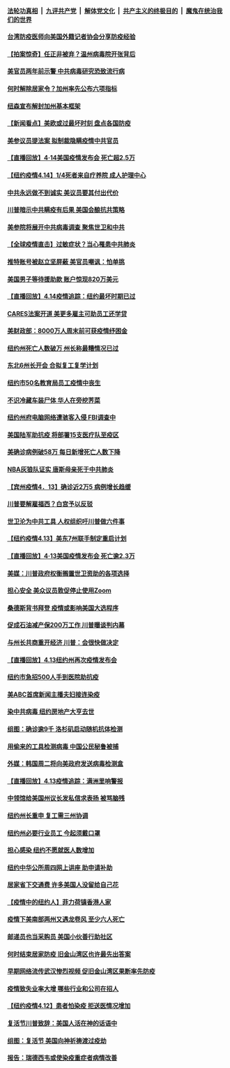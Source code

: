 ####  [法轮功真相](../../../../basic/blob/master/README.md?t=04151430) &nbsp;|&nbsp; [九评共产党](../../../../9ping.md/blob/master/README.md?t=04151430) &nbsp;|&nbsp; [解体党文化](../../../../jtdwh.md/blob/master/README.md?t=04151430)  &nbsp;|&nbsp; [共产主义的终极目的](../../../../gczydzjmd.md/blob/master/README.md?t=04151430) &nbsp;|&nbsp; [魔鬼在统治我们的世界](../../../../mgztzwmdsj.md/blob/master/README.md?t=04151430) 

#### [台湾防疫医师向美国外籍记者协会分享防疫经验](../pages/nsc412/n12031745.md?t=04151430) 

#### [【拍案惊奇】任正非被弃？温州病毒院开张背后](../pages/nsc412/n12031404.md?t=04151430) 

#### [美官员两年前示警 中共病毒研究恐致流行病](../pages/nsc412/n12031715.md?t=04151430) 

#### [何时解除居家令？加州率先公布六项指标](../pages/nsc412/n12031440.md?t=04151430) 

#### [纽森宣布解封加州基本框架](../pages/nsc412/n12031395.md?t=04151430) 

#### [【新闻看点】美欧或过最坏时刻 盘点各国防疫](../pages/nsc412/n12030818.md?t=04151430) 

#### [美参议员提法案 拟制裁隐瞒疫情中共官员](../pages/nsc412/n12031224.md?t=04151430) 

#### [【直播回放】4·14美国疫情发布会 死亡超2.5万](../pages/nsc412/n12030981.md?t=04151430) 

#### [【纽约疫情4.14】1/4死者来自疗养院 成人护理中心](../pages/nsc412/n12029926.md?t=04151430) 

#### [中共永远做不到诚实 美议员要其付出代价](../pages/nsc412/n12030867.md?t=04151430) 

#### [川普暗示中共瞒疫有后果 美国会酿抗共策略](../pages/nsc412/n12029990.md?t=04151430) 

#### [美参院将展开中共病毒调查 聚焦世卫和中共](../pages/nsc412/n12030184.md?t=04151430) 

#### [【全球疫情直击】过敏症状？当心罹患中共肺炎](../pages/nsc412/n12030633.md?t=04151430) 

#### [推特账号被赵立坚屏蔽 美官员嘲讽：怕单挑](../pages/nsc412/n12030552.md?t=04151430) 

#### [美国男子等待援助款 账户惊现820万美元](../pages/nsc412/n12030054.md?t=04151430) 

#### [【直播回放】4.14疫情追踪：纽约最坏时期已过](../pages/nsc412/n12030034.md?t=04151430) 

#### [CARES法案开道 美更多雇主可助员工还学贷](../pages/nsc412/n12029110.md?t=04151430) 

#### [美财政部：8000万人周末前可获疫情纾困金](../pages/nsc412/n12029055.md?t=04151430) 

#### [纽约州死亡人数破万 州长称最糟情况已过](../pages/nsc412/n12028787.md?t=04151430) 

#### [东北6州长开会 合拟复工复学计划](../pages/nsc412/n12028784.md?t=04151430) 

#### [纽约市50名教育局员工疫情中丧生](../pages/nsc412/n12028765.md?t=04151430) 

#### [不识冷藏车装尸体  华人在旁挖荠菜](../pages/nsc412/n12028749.md?t=04151430) 

#### [纽约州府电脑网络遭骇客入侵 FBI调查中](../pages/nsc412/n12028739.md?t=04151430) 

#### [美国陆军助抗疫 将部署15支医疗队至疫区](../pages/nsc412/n12028887.md?t=04151430) 

#### [美确诊病例破58万 每日新增死亡人数下降](../pages/nsc412/n12028811.md?t=04151430) 

#### [NBA灰狼队证实 唐斯母亲死于中共肺炎](../pages/nsc412/n12028618.md?t=04151430) 

#### [【宾州疫情4．13】确诊近2万5 病例增长趋缓](../pages/nsc412/n12030897.md?t=04151430) 

#### [川普要解雇福西？白宫予以反驳](../pages/nsc412/n12028293.md?t=04151430) 

#### [世卫沦为中共工具 人权组织吁川普做六件事](../pages/nsc412/n12028407.md?t=04151430) 

#### [【纽约疫情4.13】美东7州联手制定重启计划](../pages/nsc412/n12026812.md?t=04151430) 

#### [【直播回放】4·13美国疫情发布会 死亡逾2.3万](../pages/nsc412/n12023005.md?t=04151430) 

#### [美媒：川普政府权衡搁置世卫资助的各项选择](../pages/nsc412/n12028055.md?t=04151430) 

#### [担心安全 美众议员敦促停止使用Zoom](../pages/nsc412/n12028062.md?t=04151430) 

#### [桑德斯背书拜登 疫情或影响美国大选程序](../pages/nsc412/n12027933.md?t=04151430) 

#### [促成石油减产保200万工作 川普曝谈判内幕](../pages/nsc412/n12027862.md?t=04151430) 

#### [与州长共商重开经济 川普：会很快做决定](../pages/nsc412/n12027724.md?t=04151430) 

#### [【直播回放】4.13纽约州再次疫情发布会](../pages/nsc412/n12027485.md?t=04151430) 

#### [纽约市急招500人手到医院助抗疫](../pages/nsc412/n12027547.md?t=04151430) 

#### [美ABC首席新闻主播夫妇接连染疫](../pages/nsc412/n12027355.md?t=04151430) 

#### [染中共病毒 纽约房地产大亨去世](../pages/nsc412/n12027148.md?t=04151430) 

#### [组图：确诊逾9千 洛杉矶启动随机抗体检测](../pages/nsc412/n12023033.md?t=04151430) 

#### [用偷来的工具检测病毒 中国公民秘鲁被捕](../pages/nsc412/n12027194.md?t=04151430) 

#### [外媒：韩国周二将向美政府发送病毒检测盒](../pages/nsc412/n12027049.md?t=04151430) 

#### [【直播回放】4.13疫情追踪：满洲里响警报](../pages/nsc412/n12026894.md?t=04151430) 

#### [中领馆给美国州议长发私信求表扬 被骂脑残](../pages/nsc412/n12026823.md?t=04151430) 

#### [纽约州长重申  复工需三州协调](../pages/nsc412/n12026233.md?t=04151430) 

#### [纽约州必要行业员工  今起须戴口罩](../pages/nsc412/n12026245.md?t=04151430) 

#### [担心感染  纽约不愿就医人数增加](../pages/nsc412/n12026207.md?t=04151430) 

#### [纽约中华公所周四网上讲座  助申请补助](../pages/nsc412/n12026230.md?t=04151430) 

#### [居家省下交通费 许多美国人没留给自己花](../pages/nsc412/n12026044.md?t=04151430) 

#### [【疫情中的纽约人】菲力荷镇香港人家](../pages/nsc412/n12025927.md?t=04151430) 

#### [疫情下美南部两州又遇龙卷风 至少六人死亡](../pages/nsc412/n12025994.md?t=04151430) 

#### [邮递员也当采购员 美国小伙善行助社区](../pages/nsc412/n12025735.md?t=04151430) 

#### [何时结束居家防疫   旧金山湾区也许最先出答案](../pages/nsc412/n12025794.md?t=04151430) 

#### [早期网络流传武汉惨烈视频     促旧金山湾区果断率先防疫](../pages/nsc412/n12025734.md?t=04151430) 

#### [疫情致失业率大增 哪些行业和公司在招人](../pages/nsc412/n12012124.md?t=04151430) 

#### [【纽约疫情4.12】患者怕染疫 拒送医情况增加](../pages/nsc412/n12024376.md?t=04151430) 

#### [复活节川普致辞：美国人活在神的话语中](../pages/nsc412/n12025100.md?t=04151430) 

#### [组图：复活节 美国向神祈祷渡过疫劫](../pages/nsc412/n12024221.md?t=04151430) 

#### [报告：瑞德西韦或使染疫重症者病情改善](../pages/nsc412/n12024936.md?t=04151430) 

